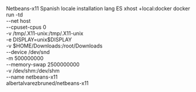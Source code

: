 Netbeans-x11
Spanish locale installation
lang ES
xhost +local:docker
docker run -td \
    --net host \
    --cpuset-cpus 0 \
    -v /tmp/.X11-unix:/tmp/.X11-unix \
    -e DISPLAY=unix$DISPLAY \
    -v $HOME/Downloads:/root/Downloads \
    --device /dev/snd \
    -m 500000000 \
    --memory-swap 2500000000 \
    -v /dev/shm:/dev/shm \
    --name netbeans-x11 \
    albertalvarezbruned/netbeans-x11
